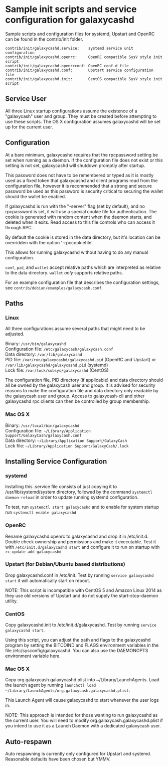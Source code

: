 Sample init scripts and service configuration for galaxycashd
==========================================================

Sample scripts and configuration files for systemd, Upstart and OpenRC
can be found in the contrib/init folder.

    contrib/init/galaxycashd.service:    systemd service unit configuration
    contrib/init/galaxycashd.openrc:     OpenRC compatible SysV style init script
    contrib/init/galaxycashd.openrcconf: OpenRC conf.d file
    contrib/init/galaxycashd.conf:       Upstart service configuration file
    contrib/init/galaxycashd.init:       CentOS compatible SysV style init script

Service User
---------------------------------

All three Linux startup configurations assume the existence of a "galaxycash" user
and group.  They must be created before attempting to use these scripts.
The OS X configuration assumes galaxycashd will be set up for the current user.

Configuration
---------------------------------

At a bare minimum, galaxycashd requires that the rpcpassword setting be set
when running as a daemon.  If the configuration file does not exist or this
setting is not set, galaxycashd will shutdown promptly after startup.

This password does not have to be remembered or typed as it is mostly used
as a fixed token that galaxycashd and client programs read from the configuration
file, however it is recommended that a strong and secure password be used
as this password is security critical to securing the wallet should the
wallet be enabled.

If galaxycashd is run with the "-server" flag (set by default), and no rpcpassword is set,
it will use a special cookie file for authentication. The cookie is generated with random
content when the daemon starts, and deleted when it exits. Read access to this file
controls who can access it through RPC.

By default the cookie is stored in the data directory, but it's location can be overridden
with the option '-rpccookiefile'.

This allows for running galaxycashd without having to do any manual configuration.

`conf`, `pid`, and `wallet` accept relative paths which are interpreted as
relative to the data directory. `wallet` *only* supports relative paths.

For an example configuration file that describes the configuration settings,
see `contrib/debian/examples/galaxycash.conf`.

Paths
---------------------------------

### Linux

All three configurations assume several paths that might need to be adjusted.

Binary:              `/usr/bin/galaxycashd`  
Configuration file:  `/etc/galaxycash/galaxycash.conf`  
Data directory:      `/var/lib/galaxycashd`  
PID file:            `/var/run/galaxycashd/galaxycashd.pid` (OpenRC and Upstart) or `/var/lib/galaxycashd/galaxycashd.pid` (systemd)  
Lock file:           `/var/lock/subsys/galaxycashd` (CentOS)  

The configuration file, PID directory (if applicable) and data directory
should all be owned by the galaxycash user and group.  It is advised for security
reasons to make the configuration file and data directory only readable by the
galaxycash user and group.  Access to galaxycash-cli and other galaxycashd rpc clients
can then be controlled by group membership.

### Mac OS X

Binary:              `/usr/local/bin/galaxycashd`  
Configuration file:  `~/Library/Application Support/GalaxyCash/galaxycash.conf`  
Data directory:      `~/Library/Application Support/GalaxyCash`  
Lock file:           `~/Library/Application Support/GalaxyCash/.lock`  

Installing Service Configuration
-----------------------------------

### systemd

Installing this .service file consists of just copying it to
/usr/lib/systemd/system directory, followed by the command
`systemctl daemon-reload` in order to update running systemd configuration.

To test, run `systemctl start galaxycashd` and to enable for system startup run
`systemctl enable galaxycashd`

### OpenRC

Rename galaxycashd.openrc to galaxycashd and drop it in /etc/init.d.  Double
check ownership and permissions and make it executable.  Test it with
`/etc/init.d/galaxycashd start` and configure it to run on startup with
`rc-update add galaxycashd`

### Upstart (for Debian/Ubuntu based distributions)

Drop galaxycashd.conf in /etc/init.  Test by running `service galaxycashd start`
it will automatically start on reboot.

NOTE: This script is incompatible with CentOS 5 and Amazon Linux 2014 as they
use old versions of Upstart and do not supply the start-stop-daemon utility.

### CentOS

Copy galaxycashd.init to /etc/init.d/galaxycashd. Test by running `service galaxycashd start`.

Using this script, you can adjust the path and flags to the galaxycashd program by
setting the BITCOIND and FLAGS environment variables in the file
/etc/sysconfig/galaxycashd. You can also use the DAEMONOPTS environment variable here.

### Mac OS X

Copy org.galaxycash.galaxycashd.plist into ~/Library/LaunchAgents. Load the launch agent by
running `launchctl load ~/Library/LaunchAgents/org.galaxycash.galaxycashd.plist`.

This Launch Agent will cause galaxycashd to start whenever the user logs in.

NOTE: This approach is intended for those wanting to run galaxycashd as the current user.
You will need to modify org.galaxycash.galaxycashd.plist if you intend to use it as a
Launch Daemon with a dedicated galaxycash user.

Auto-respawn
-----------------------------------

Auto respawning is currently only configured for Upstart and systemd.
Reasonable defaults have been chosen but YMMV.
